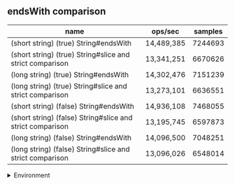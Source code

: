 ## endsWith comparison

|name|ops/sec|samples|
|-|-|-|
|(short string) (true) String#endsWith|14,489,385|7244693|
|(short string) (true) String#slice and strict comparison|13,341,251|6670626|
|(long string) (true) String#endsWith|14,302,476|7151239|
|(long string) (true) String#slice and strict comparison|13,273,101|6636551|
|(short string) (false) String#endsWith|14,936,108|7468055|
|(short string) (false) String#slice and strict comparison|13,195,745|6597873|
|(long string) (false) String#endsWith|14,096,500|7048251|
|(long string) (false) String#slice and strict comparison|13,096,026|6548014|


<details>
<summary>Environment</summary>

* __Machine:__ linux x64 | 4 vCPUs | 7.6GB Mem
* __Run:__ Wed Sep 25 2024 23:48:39 GMT+0000 (Coordinated Universal Time)
</details>

<!--
{"environment":{"platform":"linux","arch":"x64","cpus":4,"totalMemory":7.597896575927734},"benchmarks":[{"name":"(short string) (true) String#endsWith","opsSec":14489385.188688615,"samples":7244693},{"name":"(short string) (true) String#slice and strict comparison","opsSec":13341251.439616773,"samples":6670626},{"name":"(long string) (true) String#endsWith","opsSec":14302476.91310463,"samples":7151239},{"name":"(long string) (true) String#slice and strict comparison","opsSec":13273101.362788359,"samples":6636551},{"name":"(short string) (false) String#endsWith","opsSec":14936108.655737378,"samples":7468055},{"name":"(short string) (false) String#slice and strict comparison","opsSec":13195745.31381141,"samples":6597873},{"name":"(long string) (false) String#endsWith","opsSec":14096500.336442959,"samples":7048251},{"name":"(long string) (false) String#slice and strict comparison","opsSec":13096026.690512376,"samples":6548014}]}-->
